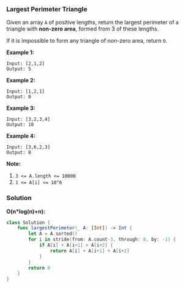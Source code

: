 
### Largest Perimeter Triangle

Given an array `A` of positive lengths, return the largest perimeter of a triangle with __non-zero area__, formed from 3 of these lengths.

If it is impossible to form any triangle of non-zero area, return `0`.

__Example 1:__
```
Input: [2,1,2]
Output: 5
```
__Example 2:__
```
Input: [1,2,1]
Output: 0
```
__Example 3:__
```
Input: [3,2,3,4]
Output: 10
```
__Example 4:__
```
Input: [3,6,2,3]
Output: 8
```

__Note:__
1. `3 <= A.length <= 10000`
2. `1 <= A[i] <= 10^6`

### Solution
__O(n*log(n)+n):__
```Swift
class Solution {
    func largestPerimeter(_ A: [Int]) -> Int {
        let A = A.sorted()
        for i in stride(from: A.count-3, through: 0, by: -1) {
            if A[i] + A[i+1] > A[i+2] {
                return A[i] + A[i+1] + A[i+2]
            }
        }
        return 0
    }
}
```
